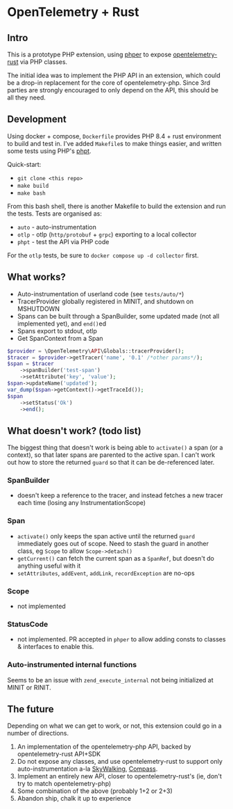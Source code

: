 # OpenTelemetry + Rust

## Intro

This is a prototype PHP extension, using [phper](https://github.com/phper-framework/phper)
to expose [opentelemetry-rust](https://opentelemetry.io/docs/languages/rust/) via PHP
classes.

The initial idea was to implement the PHP API in an extension, which could be a
drop-in replacement for the core of opentelemetry-php. Since 3rd parties are
strongly encouraged to only depend on the API, this should be all they need.

## Development

Using docker + compose, `Dockerfile` provides PHP 8.4 + rust environment to build and
test in. I've added `Makefile`s to make things easier, and written some tests using PHP's
[phpt](https://qa.php.net/phpt_details.php).

Quick-start:

* `git clone <this repo>`
* `make build`
* `make bash`

From this bash shell, there is another Makefile to build the extension and run the tests.
Tests are organised as:

- `auto` - auto-instrumentation
- `otlp` - otlp (`http/protobuf` + `grpc`) exporting to a local collector
- `phpt` - test the API via PHP code

For the `otlp` tests, be sure to `docker compose up -d collector` first.

## What works?

* Auto-instrumentation of userland code (see `tests/auto/*`)
* TracerProvider globally registered in MINIT, and shutdown on MSHUTDOWN
* Spans can be built through a SpanBuilder, some updated made (not all implemented yet), and `end()`ed
* Spans export to stdout, otlp
* Get SpanContext from a Span

```php
$provider = \OpenTelemetry\API\Globals::tracerProvider();
$tracer = $provider->getTracer('name', '0.1' /*other params*/);
$span = $tracer
    ->spanBuilder('test-span')
    ->setAttribute('key', 'value');
$span->updateName('updated');
var_dump($span->getContext()->getTraceId());
$span
    ->setStatus('Ok')
    ->end();
```

## What doesn't work? (todo list)

The biggest thing that doesn't work is being able to `activate()` a span (or a context), so that
later spans are parented to the active span. I can't work out how to store the returned `guard`
so that it can be de-referenced later.

### SpanBuilder
* doesn't keep a reference to the tracer, and instead fetches a new tracer each time (losing any InstrumentationScope)

### Span
* `activate()` only keeps the span active until the returned `guard` immediately goes out of scope. Need to stash the 
guard in another class, eg `Scope` to allow `Scope->detach()`
* `getCurrent()` can fetch the current span as a `SpanRef`, but doesn't do anything useful with it
* `setAttributes`, `addEvent`, `addLink`, `recordException` are no-ops

### Scope
* not implemented

### StatusCode
* not implemented. PR accepted in `phper` to allow adding consts to classes & interfaces to enable this.

### Auto-instrumented internal functions
Seems to be an issue with `zend_execute_internal` not being initialized at MINIT or RINIT.

## The future

Depending on what we can get to work, or not, this extension could go in a number of directions.

1. An implementation of the opentelemetry-php API, backed by opentelemetry-rust API+SDK
2. Do not expose any classes, and use opentelemetry-rust to support only auto-instrumentation
a-la [SkyWalking](https://github.com/apache/skywalking-php/), [Compass](https://github.com/skpr/compass/).
3. Implement an entirely new API, closer to opentelemetry-rust's (ie, don't try to match opentelemetry-php)
4. Some combination of the above (probably 1+2 or 2+3)
5. Abandon ship, chalk it up to experience
